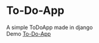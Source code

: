 # To-Do-App
A simple ToDoApp made in django <br />
Demo [To-Do-App](https://to-do-app--antenehdev.repl.co/ "To-Do-App Link")
